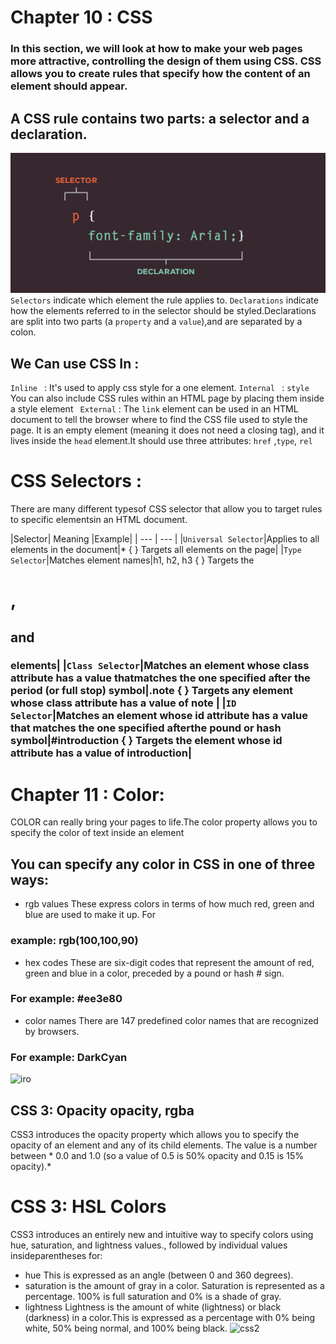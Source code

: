 # Chapter 10 : CSS
### In this section, we will look at how to make your web pages more attractive, controlling the design of them using CSS. CSS allows you to create rules that specify how the content of an element should appear.

## A CSS rule contains two parts: a selector and a declaration.
![css](./css.PNG)
```Selectors```  indicate which element the rule applies to. 
```Declarations```  indicate how the elements referred to in the selector should be styled.Declarations are split into two parts (a ```property``` and a ```value```),and are separated by a colon.

## We Can use CSS In :
```Inline ``` : It's  used to apply css style for a one element.
```Internal ``` : ```style``` You can also include CSS rules within an HTML page by placing them inside a style element
``` External``` : The ```link``` element can be used in an HTML document to tell the browser where to find the CSS file used to style the page. It is an empty element (meaning it does not need a closing tag), and it lives inside the ```head``` element.It should use three attributes:
 ```href``` ,```type```,  ```rel```

# CSS Selectors : 
There are many different typesof CSS selector that allow you to target rules to specific elementsin an HTML document.

|Selector| Meaning |Example|
| --- | --- |
|```Universal Selector```|Applies to all elements in the document|* { } Targets all elements on the page|
|```Type Selector```|Matches element names|h1, h2, h3  { } Targets the <h1>, <h2> and <h3> elements|
|```Class Selector```|Matches an element whose class attribute has a value thatmatches the one specified after the period (or full stop) symbol|.note { } Targets any element whose class attribute has a value of note |
|```ID Selector```|Matches an element whose id attribute has a value that matches the one specified afterthe pound or hash symbol|#introduction { } Targets the element whose id attribute has a value of introduction|

# Chapter 11 : Color:
 COLOR can really bring your pages to life.The color property allows you  to specify the color of text inside an element
## You can specify any color in CSS in one of three ways:
* rgb values
These express colors in terms of how much red, green and blue are used to make it up. For
### example: rgb(100,100,90)
* hex codes
These are six-digit codes that represent the amount of red, green and blue in a color, preceded by a pound or hash # sign.  
### For example: #ee3e80
* color names
There are 147 predefined color names that are recognized by browsers.
### For example: DarkCyan
![iro](./iro.PNG)


## CSS 3: Opacity opacity, rgba
CSS3 introduces the opacity property which allows you to specify the opacity of an element and any of its child elements. The value is a number between * 0.0 and 1.0 (so a value of 0.5 is 50% opacity and 0.15 is 15% opacity).*

# CSS 3: HSL Colors
CSS3 introduces an entirely new and intuitive way to specify colors using hue, saturation, and lightness values., followed by individual values insideparentheses for:
* hue
This is expressed as an angle
(between 0 and 360 degrees).
* saturation
is the amount of gray in a color. Saturation is represented as a percentage. 100% is full saturation and 0% is a
shade of gray.
* lightness
Lightness is the amount of white (lightness) or black (darkness) in a color.This is expressed as a percentage with 0% being white, 50% being normal, and 100% being black.
![css2](./css2.PNG)


